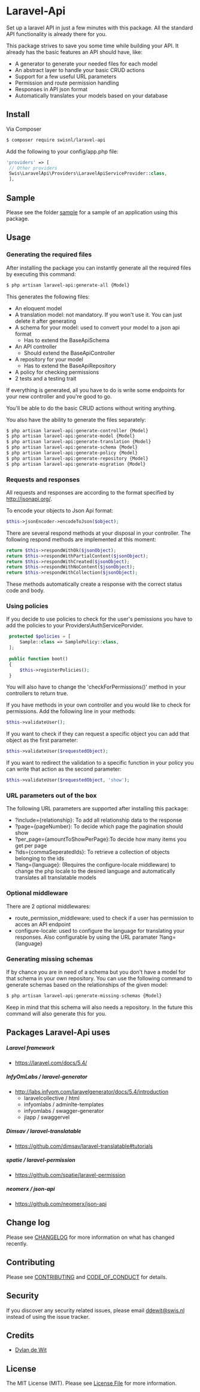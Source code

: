 # Laravel-Api
Set up a laravel API in just a few minutes with this package. All the standard API functionality is already there for you.

This package strives to save you some time while building your API. 
It already has the basic features an API should have, like:

* A generator to generate your needed files for each model
* An abstract layer to handle your basic CRUD actions
* Support for a few useful URL parameters
* Permission and route permission handling
* Responses in API json format
* Automatically translates your models based on your database

## Install

Via Composer

``` bash
$ composer require swisnl/laravel-api
```

Add the following to your config/app.php file:

``` php
'providers' => [
 // Other providers
 Swis\LaravelApi\Providers\LaravelApiServiceProvider::class,
 ],
```

## Sample 
Please see the folder [sample](sample) for a sample of an application using this package.

## Usage

### Generating the required files
After installing the package you can instantly generate all the required files by executing this command:

``` bash
$ php artisan laravel-api:generate-all {Model}
```

This generates the following files:

* An eloquent model
* A translation model: not mandatory. If you won't use it. You can just delete it after generating
* A schema for your model: used to convert your model to a json api format
    * Has to extend the BaseApiSchema
* An API controller
    * Should extend the BaseApiController
* A repository for your model
    * Has to extend the BaseApiRepository
* A policy for checking permissions
* 2 tests and a testing trait

If everything is generated, all you have to do is write some endpoints for your new controller and you're good to go.

You'll be able to do the basic CRUD actions without writing anything.

You also have the ability to generate the files separately:
``` bash
$ php artisan laravel-api:generate-controller {Model}
$ php artisan laravel-api:generate-model {Model}
$ php artisan laravel-api:generate-translation {Model}
$ php artisan laravel-api:generate-schema {Model}
$ php artisan laravel-api:generate-policy {Model}
$ php artisan laravel-api:generate-repository {Model}
$ php artisan laravel-api:generate-migration {Model}
```

### Requests and responses
All requests and responses are according to the format specified by http://jsonapi.org/.

To encode your objects to Json Api format: 
``` php
$this->jsonEncoder->encodeToJson($object);
```

There are several respond methods at your disposal in your controller. The following respond methods are implemented at this moment:
``` php
return $this->respondWithOk($jsonObject);
return $this->respondWithPartialContent($jsonObject);
return $this->respondWithCreated($jsonObject);
return $this->respondWithNoContent($jsonObject);
return $this->respondWithCollection($jsonObject);
``` 

These methods automatically create a response with the correct status code and body.

### Using policies
If you decide to use policies to check for the user's pemissions you have to add the policies to your Providers\AuthServicePorvider.

``` php
 protected $policies = [
     Sample::class => SamplePolicy::class,
 ];
 
 public function boot()
 {
     $this->registerPolicies();
 }    
```

You will also have to change the 'checkForPermissions()' method in your controllers to return true.

If you have methods in your own controller and you would like to check for permissions. Add the following line in your methods:
``` php
$this->validateUser();
``` 

If you want to check if they can request a specific object you can add that object as the first parameter:
``` php
$this->validateUser($requestedObject);
```

If  you want to redirect the validation to a specific function in your policy you can write that action as the second parameter:
``` php
$this->validateUser($requestedObject, 'show');
```

### URL parameters out of the box
The following URL parameters are supported after installing this package:

* ?include={relationship}: To add all relationship data to the response
* ?page={pageNumber}: To decide which page the pagination should show
* ?per_page={amountToShowPerPage}:To decide how many items you get per page
* ?ids={commaSeperatedIds}: To retrieve a collection of objects belonging to the ids
* ?lang={language}: (Requires the configure-locale middleware) to change the php locale to the desired language and automatically translates all translatable models

### Optional middleware
There are 2 optional middlewares:

* route_permission_middleware: used to check if a user has permission to acces an API endpoint
* configure-locale: used to configure the language for translating your responses. Also configurable by using the URL paramater ?lang={language}

### Generating missing schemas 
If by chance you are in need of a schema but you don't have a model for that schema in your own repository. You can use the following command to generate schemas based on the relationships of the given model:

``` bash
$ php artisan laravel-api:generate-missing-schemas {Model}
```

Keep in mind that this schema will also needs a repository. In the future this command will also generate this for you.

## Packages Laravel-Api uses

##### Laravel framework
* https://laravel.com/docs/5.4/

##### InfyOmLabs / laravel-generator
* http://labs.infyom.com/laravelgenerator/docs/5.4/introduction
    * laravelcollective / html
    * infyomlabs / adminlte-templates
    * infyomlabs / swagger-generator
    * jlapp / swaggervel
    

##### Dimsav / laravel-translatable
* https://github.com/dimsav/laravel-translatable#tutorials

##### spatie / laravel-permission
* https://github.com/spatie/laravel-permission

##### neomerx / json-api
* https://github.com/neomerx/json-api



## Change log

Please see [CHANGELOG](CHANGELOG.md) for more information on what has changed recently.

## Contributing

Please see [CONTRIBUTING](CONTRIBUTING.md) and [CODE_OF_CONDUCT](CODE_OF_CONDUCT.md) for details.

## Security

If you discover any security related issues, please email ddewit@swis.nl instead of using the issue tracker.

## Credits

- [Dylan de Wit][link-author]

## License

The MIT License (MIT). Please see [License File](LICENSE.md) for more information.

[ico-version]: https://img.shields.io/packagist/v/swisnl/laravel-api.svg?style=flat-square
[ico-license]: https://img.shields.io/badge/license-MIT-brightgreen.svg?style=flat-square
[ico-travis]: https://img.shields.io/travis/swisnl/laravel-api/master.svg?style=flat-square
[ico-scrutinizer]: https://img.shields.io/scrutinizer/coverage/g/swisnl/laravel-api.svg?style=flat-square
[ico-code-quality]: https://img.shields.io/scrutinizer/g/swisnl/laravel-api.svg?style=flat-square
[ico-downloads]: https://img.shields.io/packagist/dt/swisnl/laravel-api.svg?style=flat-square

[link-packagist]: https://packagist.org/packages/swisnl/laravel-api
[link-travis]: https://travis-ci.org/swisnl/laravel-api
[link-scrutinizer]: https://scrutinizer-ci.com/g/swisnl/laravel-api/code-structure
[link-code-quality]: https://scrutinizer-ci.com/g/swisnl/laravel-api
[link-downloads]: https://packagist.org/packages/swisnl/laravel-api
[link-author]: https://github.com/DylandeWit
[link-contributors]: ../../contributors
